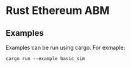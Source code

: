 # Rust Ethereum ABM

## Examples

Examples can be run using cargo. For exmaple:

```
cargo run --example basic_sim
```
